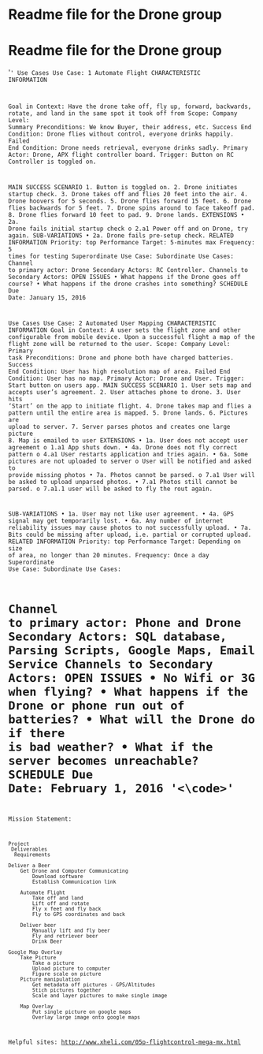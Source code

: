 Readme file for the Drone group
========================================
Readme file for the Drone group
========================================
'<code>'
Use Cases
Use Case: 1 Automate Flight
CHARACTERISTIC INFORMATION

Goal in Context: Have the drone take off, fly up, forward, backwards, rotate, and land in the same spot it took off from
Scope: Company
Level: Summary
Preconditions: We know Buyer, their address, etc.
Success End Condition: Drone flies without control, everyone drinks happily.
Failed End Condition: Drone needs retrieval, everyone drinks sadly.
Primary Actor: Drone, APX flight controller board.
Trigger: Button on RC Controller is toggled on.


MAIN SUCCESS SCENARIO
		1.	Button is toggled on.
		2.	Drone initiates startup check.
		3.	Drone takes off and flies 20 feet into the air.
		4.	Drone hoovers for 5 seconds.
		5.	Drone flies forward 15 feet.
		6.	Drone flies backwards for 5 feet.
		7.	Drone spins around to face takeoff pad.
		8.	Drone flies forward 10 feet to pad.
		9.	Drone lands.
EXTENSIONS
		•	2a. Drone fails initial startup check
			o	2.a1 Power off and on Drone, try again.
SUB-VARIATIONS
		•	2a. Drone fails pre-setup check.
RELATED INFORMATION
Priority: top
Performance Target: 5-minutes max
Frequency: 5 times for testing
Superordinate Use Case: 
Subordinate Use Cases:
Channel to primary actor: Drone
Secondary Actors: RC Controller.
Channels to Secondary Actors:
OPEN ISSUES
		•	What happens if the Drone goes off course? 
		•	What happens if the drone crashes into something?
SCHEDULE
Due Date: January 15, 2016

Use Cases
Use Case: 2 Automated User Mapping
CHARACTERISTIC INFORMATION
Goal in Context: A user sets the flight zone and other configurable from mobile device. Upon a successful flight a map of the flight zone will be returned to the user.
Scope: Company 
Level: Primary task
Preconditions: Drone and phone both have charged batteries.
Success End Condition: User has high resolution map of area.
Failed End Condition: User has no map.
Primary Actor: Drone and User.
Trigger: Start button on users app.
MAIN SUCCESS SCENARIO
		1.	User sets map and accepts user’s agreement.
		2.	User attaches phone to drone.
		3.	User hits ‘Start’ on the app to initiate flight.
		4.	Drone takes map and flies a pattern until the entire area is mapped.
		5.	Drone lands.
		6.	Pictures are upload to server.
		7.	Server parses photos and creates one large picture
		8.	Map is emailed to user
EXTENSIONS
		•	1a. User does not accept user agreement 
			o	1.a1 App shuts down.
		•	4a. Drone does not fly correct pattern
			o	4.a1 User restarts application and tries again.
		•	6a. Some pictures are not uploaded to server
			o	User will be notified and asked to provide missing photos
		•	7a. Photos cannot be parsed.
			o	7.a1 User will be asked to upload unparsed photos.
		•	7.a1 Photos still cannot be parsed.
			o	7.a1.1 user will be asked to fly the rout again.

SUB-VARIATIONS
		•	1a. User may not like user agreement.
		•	4a. GPS signal may get temporarily lost.
		•	6a. Any number of internet reliability issues may cause photos to not successfully upload.
		•	7a. Bits could be missing after upload, i.e. partial or corrupted upload.
RELATED INFORMATION
Priority: top
Performance Target: Depending on size of area, no longer than 20 minutes.
Frequency: Once a day
Superordinate Use Case: 
Subordinate Use Cases: 

Channel to primary actor: Phone and Drone
Secondary Actors: SQL database, Parsing Scripts, Google Maps, Email Service
Channels to Secondary Actors:
OPEN ISSUES
		•	No Wifi or 3G when flying?
		•	What happens if the Drone or phone run out of batteries?
		•	What will the Drone do if there is bad weather?
		•	What if the server becomes unreachable?
SCHEDULE
Due Date: February 1, 2016
'<\code>'
========================================
Mission Statement: 

	Project	
	 Deliverables	
	  Requirements
	
	Deliver a Beer		
		Get Drone and Computer Communicating	
			Download software
			Establish Communication link
			
		Automate Flight	
			Take off and land
			Lift off and rotate
			Fly x feet and fly back
			Fly to GPS coordinates and back
			
		Deliver beer	
			Manually lift and fly beer
			Fly and retriever beer
			Drink Beer
			
	Google Map Overlay		
		Take Picture	
			Take a picture
			Upload picture to computer
			Figure scale on picture
		Picture manipulation	
			Get metadata off pictures - GPS/Altitudes
			Stich pictures together
			Scale and layer pictures to make single image
			
		Map Overlay	
			Put single picture on google maps
			Overlay large image onto google maps
			
Helpful sites:
http://www.xheli.com/05p-flightcontrol-mega-mx.html
